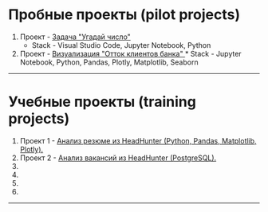 # Пробные проекты (pilot projects)

  1. Проект - [Задача "Угадай число"]()
     * Stack - Visual Studio Code, Jupyter Notebook, Python
  2. Проект - [Визуализация "Отток клиентов банка" ]()
    * Stack - Jupyter Notebook, Python, Pandas, Plotly, Matplotlib, Seaborn

---

# Учебные проекты (training projects)

  1. Проект 1 - [Анализ резюме из HeadHunter (Python, Pandas, Matplotlib, Plotly).]()
  2. Проект 2 - [Анализ вакансий из HeadHunter (PostgreSQL).]()
  3. 
  4. 
  5. 
  6. 

---
